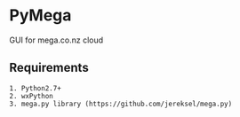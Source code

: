 PyMega
========

GUI for mega.co.nz cloud

## Requirements

    1. Python2.7+
    2. wxPython
    3. mega.py library (https://github.com/jereksel/mega.py)
